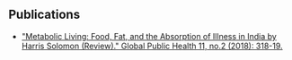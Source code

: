 ## Publications

* ["Metabolic Living: Food, Fat, and the Absorption of Illness in India by Harris Solomon (Review)." Global Public Health 11, no.2 (2018): 318-19.](https://doi.org/10.1080/17441692.2018.1511742)
